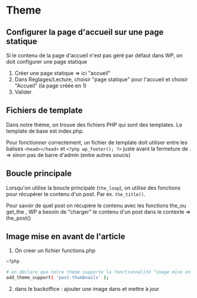 # Theme 

## Configurer la page d'accueil sur une page statique

Si le contenu de la page d'accueil n'est pas géré par défaut dans WP, on doit configurer une page statique

1. Créer une page statique => ici "accueil"
2. Dans Réglages/Lecture, choisir "page statique" pour l'accueil et choisir "Accueil" (la page créée en 1)
3. Valider

## Fichiers de template

Dans notre thème, on trouve des fichiers PHP qui sont des templates. Le template de base est index.php.

Pour fonctionner correctement, un fichier de template doit utiliser <?php wp_head(); ?> entre les balises `<head></head>` et `<?php wp_footer(); ?>` juste avant la fermeture de </body>. => sinon pas de barre d'admin (entre autres soucis)

## Boucle principale

Lorsqu'on utilise la boucle principale (`the_loop`), on utilise des fonctions pour récupérer le contenu d'un post. Par ex. `the_title()`. 

Pour savoir de quel post on récupère le contenu avec les fonctions the_ou get_the , WP a besoin de "charger" le contenu d'un post dans le contexte => the_post()

## Image mise en avant de l'article

1. On creer un fichier functions.php

```sh
<?php

# on déclare que notre thème supporte la fonctionnalité "image mise en avant" (thumbnails ou Featured Image) pour pouvoir définir une image mise en avant sur nos articles
add_theme_support( 'post-thumbnails' );
```
2. dans le backoffice : ajouter une image dans et mettre à jour